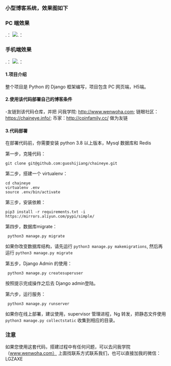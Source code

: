 ### 小型博客系统，效果图如下

### PC 端效果
.： 
    ![.： 
](https://github.com/guoshijiang/we_guitar/blob/main/common/static/images/1.png)


### 手机端效果
.： 
    ![.： 
](https://github.com/guoshijiang/we_guitar/blob/main/common/static/images/2.png)


#### 1.项目介绍

整个项目是 Python 的 Django 框架编写，项目包含 PC 网页端，H5端。

#### 2.使用该代码部署自己的博客条件

-友链到该代码仓库，并把 问我学院: http://www.wenwoha.com; 链眼社区：https://chaineye.info/; 币家：http://coinfamily.cc/ 做为友链

#### 3.代码部署

在部署代码前，你需要安装 python 3.8 以上版本，Mysql 数据库和 Redis

第一步，克隆代码：
```buildoutcfg
git clone git@github.com:guoshijiang/chaineye.git
```

第二步，搭建一个 virtualenv：
```buildoutcfg
cd chaineye
virtualenv .env
source .env/bin/activate
```

第三步，安装依赖：
```buildoutcfg
pip3 install -r requirements.txt -i https://mirrors.aliyun.com/pypi/simple/
```

第四步，数据库migrate：
```buildoutcfg
 python3 manage.py migrate
```
如果你改变数据库结构，请先运行 `python3 manage.py makemigrations`, 然后再运行 `python3 manage.py migrate`

第五步，Django Admin 的使用：
```buildoutcfg
 python3 manage.py createsuperuser
```
按照提示完成操作之后去 Django admin登陆。

第六步，运行服务：
```buildoutcfg
 python3 manage.py runserver
```

如果你在线上部署，建议使用，supervisor 管理进程，Ng 转发，把静态文件使用 `python3 manage.py collectstatic` 收集到相应的目录。


### 注意

如果您使用这套代码，搭建过程中有任何问题，可以去问我学院（www.wenwoha.com） 上面找联系方式联系我们，也可以直接加我的微信：LGZAXE





